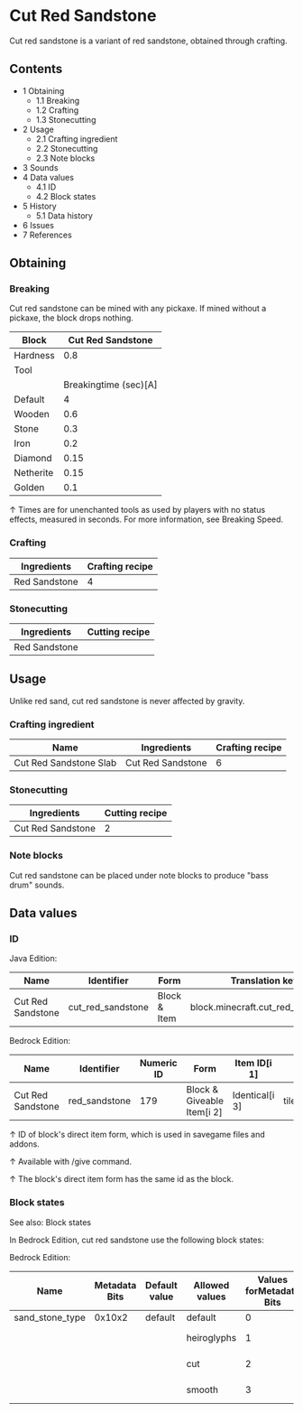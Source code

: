 # Cut Red Sandstone
Cut red sandstone is a variant of red sandstone, obtained through crafting.

## Contents
- 1 Obtaining
	- 1.1 Breaking
	- 1.2 Crafting
	- 1.3 Stonecutting
- 2 Usage
	- 2.1 Crafting ingredient
	- 2.2 Stonecutting
	- 2.3 Note blocks
- 3 Sounds
- 4 Data values
	- 4.1 ID
	- 4.2 Block states
- 5 History
	- 5.1 Data history
- 6 Issues
- 7 References

## Obtaining
### Breaking
Cut red sandstone can be mined with any pickaxe. If mined without a pickaxe, the block drops nothing.

| Block     | Cut Red Sandstone     |
|-----------|-----------------------|
| Hardness  | 0.8                   |
| Tool      |                       |
|           | Breakingtime (sec)[A] |
| Default   | 4                     |
| Wooden    | 0.6                   |
| Stone     | 0.3                   |
| Iron      | 0.2                   |
| Diamond   | 0.15                  |
| Netherite | 0.15                  |
| Golden    | 0.1                   |


↑ Times are for unenchanted tools as used by players with no status effects, measured in seconds. For more information, see Breaking Speed.


### Crafting
| Ingredients   | Crafting recipe |
|---------------|-----------------|
| Red Sandstone | 4               |

### Stonecutting
| Ingredients   | Cutting recipe |
|---------------|----------------|
| Red Sandstone |                |

## Usage
Unlike red sand, cut red sandstone is never affected by gravity.

### Crafting ingredient
| Name                   | Ingredients       | Crafting recipe |
|------------------------|-------------------|-----------------|
| Cut Red Sandstone Slab | Cut Red Sandstone | 6               |

### Stonecutting
| Ingredients       | Cutting recipe |
|-------------------|----------------|
| Cut Red Sandstone | 2              |

### Note blocks
Cut red sandstone can be placed under note blocks to produce "bass drum" sounds.

## Data values
### ID
Java Edition:

| Name              | Identifier        | Form         | Translation key                   |
|-------------------|-------------------|--------------|-----------------------------------|
| Cut Red Sandstone | cut_red_sandstone | Block & Item | block.minecraft.cut_red_sandstone |

Bedrock Edition:

| Name              | Identifier    | Numeric ID | Form                       | Item ID[i 1]   | Translation key             |
|-------------------|---------------|------------|----------------------------|----------------|-----------------------------|
| Cut Red Sandstone | red_sandstone | 179        | Block & Giveable Item[i 2] | Identical[i 3] | tile.red_sandstone.cut.name |


↑ ID of block's direct item form, which is used in savegame files and addons.

↑ Available with /give command.

↑ The block's direct item form has the same id as the block.


### Block states
See also: Block states

In Bedrock Edition, cut red sandstone use the following block states:

Bedrock Edition:

| Name            | Metadata Bits | Default value | Allowed values | Values forMetadata Bits | Description        |
|-----------------|---------------|---------------|----------------|-------------------------|--------------------|
| sand_stone_type | 0x10x2        | default       | default        | 0                       | Sandstone          |
|                 |               |               | heiroglyphs    | 1                       | Chiseled Sandstone |
|                 |               |               | cut            | 2                       | Cut Sandstone      |
|                 |               |               | smooth         | 3                       | Smooth Sandstone   |




